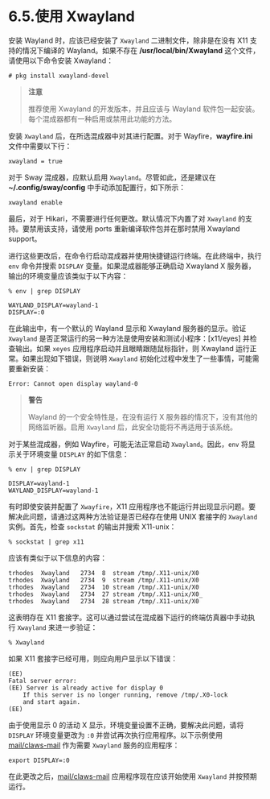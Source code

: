 # 6.5.使用 Xwayland

安装 Wayland 时，应该已经安装了 `Xwayland` 二进制文件，除非是在没有 X11 支持的情况下编译的 Wayland。如果不存在 **/usr/local/bin/Xwayland** 这个文件，请使用以下命令安装 Xwayland：

```shell
# pkg install xwayland-devel
```

> **注意**
>
> 推荐使用 Xwayland 的开发版本，并且应该与 Wayland 软件包一起安装。每个混成器都有一种启用或禁用此功能的方法。

安装 `Xwayland` 后，在所选混成器中对其进行配置。对于 Wayfire，**wayfire.ini** 文件中需要以下行：

```shell
xwayland = true
```

对于 Sway 混成器，应默认启用 `Xwayland`。尽管如此，还是建议在 **~/.config/sway/config** 中手动添加配置行，如下所示：

```shell
xwayland enable
```

最后，对于 Hikari，不需要进行任何更改。默认情况下内置了对 `Xwayland` 的支持。要禁用该支持，请使用 ports 重新编译软件包并在那时禁用 Xwayland support。

进行这些更改后，在命令行启动混成器并使用快捷键运行终端。在此终端中，执行 `env` 命令并搜索 `DISPLAY` 变量。如果混成器能够正确启动 Xwayland X 服务器，输出的环境变量应该类似于以下内容：

```shell
% env | grep DISPLAY
```

```shell
WAYLAND_DISPLAY=wayland-1
DISPLAY=:0
```

在此输出中，有一个默认的 Wayland 显示和 Xwayland 服务器的显示。验证 `Xwayland` 是否正常运行的另一种方法是使用安装和测试小程序：[x11/eyes] 并检查输出。如果 `xeyes` 应用程序启动并且眼睛跟随鼠标指针，则 Xwayland 运行正常。如果出现如下错误，则说明 `Xwayland` 初始化过程中发生了一些事情，可能需要重新安装：

```shell
Error: Cannot open display wayland-0
```

> **警告**
>
> Wayland 的一个安全特性是，在没有运行 X 服务器的情况下，没有其他的网络监听器。启用 `Xwayland` 后，此安全功能将不再适用于该系统。

对于某些混成器，例如 Wayfire，可能无法正常启动 `Xwayland`。因此，`env` 将显示关于环境变量 `DISPLAY` 的如下信息：

```shell
% env | grep DISPLAY
```

```shell
DISPLAY=wayland-1
WAYLAND_DISPLAY=wayland-1
```

有时即使安装并配置了 `Xwayfire`，X11 应用程序也不能运行并出现显示问题。要解决此问题，请通过这两种方法验证是否已经存在使用 UNIX 套接字的 `Xwayland` 实例。首先，检查 `sockstat` 的输出并搜索 X11-unix：

```shell
% sockstat | grep x11
```

应该有类似于以下信息的内容：

```shell
trhodes  Xwayland   2734  8  stream /tmp/.X11-unix/X0
trhodes  Xwayland   2734  9  stream /tmp/.X11-unix/X0
trhodes  Xwayland   2734  10 stream /tmp/.X11-unix/X0
trhodes  Xwayland   2734  27 stream /tmp/.X11-unix/X0_
trhodes  Xwayland   2734  28 stream /tmp/.X11-unix/X0
```

这表明存在 X11 套接字。这可以通过尝试在混成器下运行的终端仿真器中手动执行 `Xwayland` 来进一步验证：

```shell
% Xwayland
```

如果 X11 套接字已经可用，则应向用户显示以下错误：

```shell
(EE)
Fatal server error:
(EE) Server is already active for display 0
	If this server is no longer running, remove /tmp/.X0-lock
	and start again.
(EE)
```

由于使用显示 0 的活动 X 显示，环境变量设置不正确，要解决此问题，请将 `DISPLAY` 环境变量更改为 `:0` 并尝试再次执行应用程序。以下示例使用 [mail/claws-mail](https://cgit.freebsd.org/ports/tree/mail/claws-mail/pkg-descr) 作为需要 `Xwayland` 服务的应用程序：

```shell
export DISPLAY=:0
```

在此更改之后，[mail/claws-mail](https://cgit.freebsd.org/ports/tree/mail/claws-mail/pkg-descr) 应用程序现在应该开始使用 `Xwayland` 并按预期运行。
